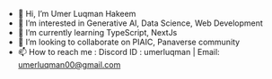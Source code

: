 - 👋 Hi, I’m Umer Luqman Hakeem
- 👀 I’m interested in Generative AI, Data Science, Web Development
- 🌱 I’m currently learning TypeScript, NextJs
- 💞️ I’m looking to collaborate on PIAIC, Panaverse community 
- 📫 How to reach me : Discord ID : umerluqman | Email: umerluqman00@gmail.com
